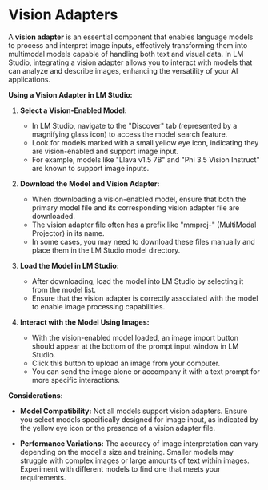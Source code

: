 # Vision Adapters

A **vision adapter** is an essential component that enables language models to process and interpret image inputs, effectively transforming them into multimodal models capable of handling both text and visual data. In LM Studio, integrating a vision adapter allows you to interact with models that can analyze and describe images, enhancing the versatility of your AI applications.

**Using a Vision Adapter in LM Studio:**

1. **Select a Vision-Enabled Model:**
   - In LM Studio, navigate to the "Discover" tab (represented by a magnifying glass icon) to access the model search feature.
   - Look for models marked with a small yellow eye icon, indicating they are vision-enabled and support image input.
   - For example, models like "Llava v1.5 7B" and "Phi 3.5 Vision Instruct" are known to support image inputs.

2. **Download the Model and Vision Adapter:**
   - When downloading a vision-enabled model, ensure that both the primary model file and its corresponding vision adapter file are downloaded.
   - The vision adapter file often has a prefix like "mmproj-" (MultiModal Projector) in its name.
   - In some cases, you may need to download these files manually and place them in the LM Studio model directory.

3. **Load the Model in LM Studio:**
   - After downloading, load the model into LM Studio by selecting it from the model list.
   - Ensure that the vision adapter is correctly associated with the model to enable image processing capabilities.

4. **Interact with the Model Using Images:**
   - With the vision-enabled model loaded, an image import button should appear at the bottom of the prompt input window in LM Studio.
   - Click this button to upload an image from your computer.
   - You can send the image alone or accompany it with a text prompt for more specific interactions.

**Considerations:**

- **Model Compatibility:** Not all models support vision adapters. Ensure you select models specifically designed for image input, as indicated by the yellow eye icon or the presence of a vision adapter file.

- **Performance Variations:** The accuracy of image interpretation can vary depending on the model's size and training. Smaller models may struggle with complex images or large amounts of text within images. Experiment with different models to find one that meets your requirements.
